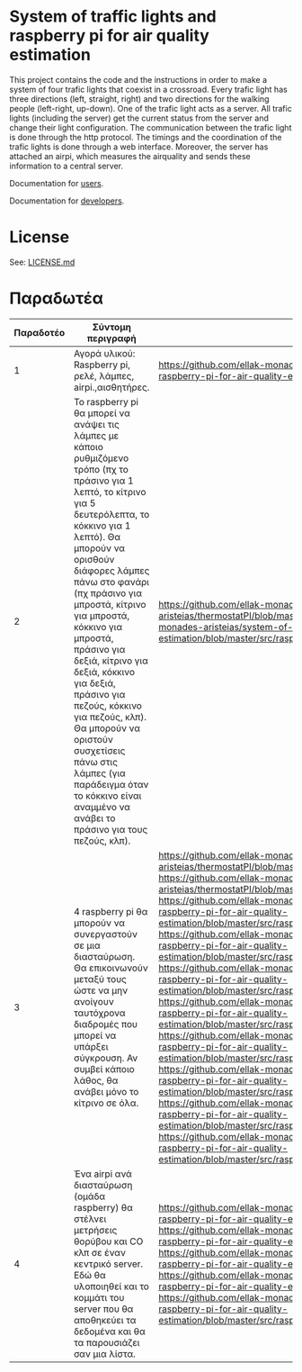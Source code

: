 # System of traffic lights and raspberry pi for air quality estimation

This project contains the code and the instructions in order to make a system of four trafic lights that coexist in a crossroad. Every trafic light has three directions (left, straight, right) and two directions for the walking people (left-right, up-down). One of the trafic light acts as a server. All trafic lights (including the server) get the current status from the server and change their light configuration. The communication between the trafic light is done through the http protocol. The timings and the coordination of the trafic lights is done through a web interface. Moreover, the server has attached an airpi, which measures the airquality and sends these information to a central server.

Documentation for [users](README_USERS.md).

Documentation for [developers](README_DEVELOPERS.md).

# License

See: [LICENSE.md](LICENSE.md)

# Παραδωτέα

| Παραδοτέο | Σύντομη περιγραφή | URL |
|-----------|-------------------|-----|
| 1 | Αγορά υλικού: Raspberry pi, ρελέ, λάμπες, airpi.,αισθητήρες. |  https://github.com/ellak-monades-aristeias/system-of-traffic-lights-and-raspberry-pi-for-air-quality-estimation/blob/master/README.md |
| 2 | Το raspberry pi θα μπορεί να ανάψει τις λάμπες με κάποιο ρυθμιζόμενο τρόπο (πχ το πράσινο για 1 λεπτό, το κίτρινο για 5 δευτερόλεπτα, το κόκκινο για 1 λεπτό). Θα μπορούν να ορισθούν διάφορες λάμπες πάνω στο φανάρι (πχ πράσινο για μπροστά, κίτρινο για μπροστά, κόκκινο για μπροστά, πράσινο για δεξιά, κίτρινο για δεξιά, κόκκινο για δεξιά, πράσινο για πεζούς, κόκκινο για πεζούς, κλπ). Θα μπορούν να οριστούν συσχετίσεις πάνω στις λάμπες (για παράδειγμα όταν το κόκκινο είναι αναμμένο να ανάβει το πράσινο για τους πεζούς, κλπ). | https://github.com/ellak-monades-aristeias/thermostatPI/blob/master/doc/README.md, https://github.com/ellak-monades-aristeias/system-of-traffic-lights-and-raspberry-pi-for-air-quality-estimation/blob/master/src/raspberryClient/opt/trafficLight/traficLightClient.py |
| 3 | 4 raspberry pi θα μπορούν να συνεργαστούν σε μια διασταύρωση. Θα επικοινωνούν μεταξύ τους ώστε να μην ανοίγουν ταυτόχρονα διαδρομές που μπορεί να υπάρξει σύγκρουση. Αν συμβεί κάποιο λάθος, θα ανάβει μόνο το κίτρινο σε όλα. | https://github.com/ellak-monades-aristeias/thermostatPI/blob/master/doc/CreateAccessPoint.md,   https://github.com/ellak-monades-aristeias/thermostatPI/blob/master/doc/create_tables.sql,  https://github.com/ellak-monades-aristeias/system-of-traffic-lights-and-raspberry-pi-for-air-quality-estimation/blob/master/src/raspberryServer/opt/trafficLight/traficLightServer.py,  https://github.com/ellak-monades-aristeias/system-of-traffic-lights-and-raspberry-pi-for-air-quality-estimation/blob/master/src/raspberryServer/var/www/changePassword.php,  https://github.com/ellak-monades-aristeias/system-of-traffic-lights-and-raspberry-pi-for-air-quality-estimation/blob/master/src/raspberryServer/var/www/config.php,  https://github.com/ellak-monades-aristeias/system-of-traffic-lights-and-raspberry-pi-for-air-quality-estimation/blob/master/src/raspberryServer/var/www/getStatus.php,  https://github.com/ellak-monades-aristeias/system-of-traffic-lights-and-raspberry-pi-for-air-quality-estimation/blob/master/src/raspberryServer/var/www/index.html,  https://github.com/ellak-monades-aristeias/system-of-traffic-lights-and-raspberry-pi-for-air-quality-estimation/blob/master/src/raspberryServer/var/www/statusConfiguration.php,  https://github.com/ellak-monades-aristeias/system-of-traffic-lights-and-raspberry-pi-for-air-quality-estimation/blob/master/src/raspberryServer/var/www/viewStatus.php,  https://github.com/ellak-monades-aristeias/system-of-traffic-lights-and-raspberry-pi-for-air-quality-estimation/blob/master/src/raspberryServer/var/www/viewStatusChain.php |
| 4 | Ένα airpi ανά διασταύρωση (ομάδα raspberry) θα στέλνει μετρήσεις θορύβου και CO κλπ σε έναν κεντρικό server. Εδώ θα υλοποιηθεί και το κομμάτι του server που θα αποθηκεύει τα δεδομένα και θα τα παρουσιάζει σαν μια λίστα. |  https://github.com/ellak-monades-aristeias/system-of-traffic-lights-and-raspberry-pi-for-air-quality-estimation/blob/master/src/openshift/config.php,  https://github.com/ellak-monades-aristeias/system-of-traffic-lights-and-raspberry-pi-for-air-quality-estimation/blob/master/src/openshift/get.php,  https://github.com/ellak-monades-aristeias/system-of-traffic-lights-and-raspberry-pi-for-air-quality-estimation/blob/master/src/openshift/index.php,  https://github.com/ellak-monades-aristeias/system-of-traffic-lights-and-raspberry-pi-for-air-quality-estimation/blob/master/src/openshift/insert.php,  https://github.com/ellak-monades-aristeias/system-of-traffic-lights-and-raspberry-pi-for-air-quality-estimation/blob/master/src/raspberryServer/opt/trafficAirpi/sendMeasurements.py |

